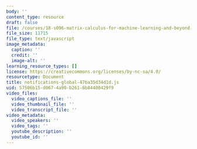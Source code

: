 ```yaml
---
body: ''
content_type: resource
draft: false
file: /courses/18-s096-matrix-calculus-for-machine-learning-and-beyond-january-iap-2022/notifications-global-47ba35d34d1d.js
file_size: 11715
file_type: text/javascript
image_metadata:
  caption: ''
  credit: ''
  image-alt: ''
learning_resource_types: []
license: https://creativecommons.org/licenses/by-nc-sa/4.0/
resourcetype: Document
title: notifications-global-47ba35d34d1d.js
uid: 57506b15-d067-4a90-b261-6b84400429f9
video_files:
  video_captions_file: ''
  video_thumbnail_file: ''
  video_transcript_file: ''
video_metadata:
  video_speakers: ''
  video_tags: ''
  youtube_description: ''
  youtube_id: ''
---
```

